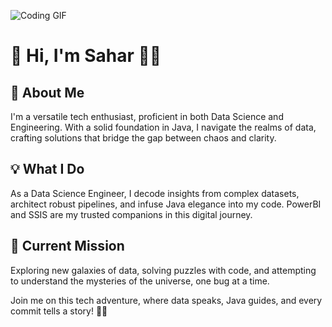 ![Coding GIF](https://64.media.tumblr.com/b919e79b421fa0a1ab793d4d49437e03/718636e2473efff4-c3/s1280x1920/62462f85e5ecbfbcf840ecb35a88190e71ed73de.gif)
# 👋 Hi, I'm Sahar 👨‍💻

## 🚀 About Me
I'm a versatile tech enthusiast, proficient in both Data Science and Engineering. With a solid foundation in Java, I navigate the realms of data, crafting solutions that bridge the gap between chaos and clarity.

## 💡 What I Do
As a Data Science Engineer, I decode insights from complex datasets, architect robust pipelines, and infuse Java elegance into my code. PowerBI and SSIS are my trusted companions in this digital journey.

## 🌌 Current Mission
Exploring new galaxies of data, solving puzzles with code, and attempting to understand the mysteries of the universe, one bug at a time.


Join me on this tech adventure, where data speaks, Java guides, and every commit tells a story! 🌟🔧
